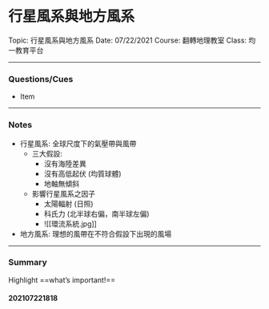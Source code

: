 # 行星風系與地方風系

Topic: 行星風系與地方風系
Date: 07/22/2021
Course: 翻轉地理教室
Class: 均一教育平台

---

### Questions/Cues
- Item
---
### Notes
- 行星風系: 全球尺度下的氣壓帶與風帶
	- 三大假設:
		- 沒有海陸差異
		- 沒有高低起伏 (均質球體)
		- 地軸無傾斜
	- 影響行星風系之因子
		- 太陽輻射 (日照)
		- 科氏力 (北半球右偏，南半球左偏)
		- ![[環流系統.jpg]]
- 地方風系: 理想的風帶在不符合假設下出現的風場
---
### Summary
Highlight     ==what’s important!==

#### 202107221818